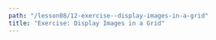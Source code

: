 ```yaml
---
path: "/lesson08/12-exercise--display-images-in-a-grid"
title: "Exercise: Display Images in a Grid"
---
```


<youtube id=""></youtube>
